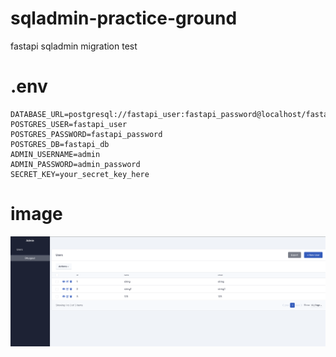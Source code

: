# sqladmin-practice-ground
fastapi sqladmin migration test

# .env
```
DATABASE_URL=postgresql://fastapi_user:fastapi_password@localhost/fastapi_db
POSTGRES_USER=fastapi_user
POSTGRES_PASSWORD=fastapi_password
POSTGRES_DB=fastapi_db
ADMIN_USERNAME=admin
ADMIN_PASSWORD=admin_password
SECRET_KEY=your_secret_key_here
```

# image
![Project Image](img/image.png)